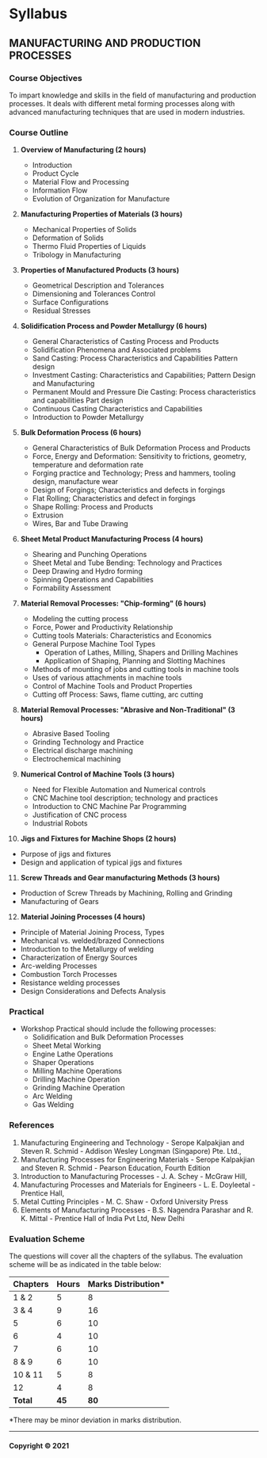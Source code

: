 # Syllabus

## **MANUFACTURING AND PRODUCTION PROCESSES**

### Course Objectives

To impart knowledge and skills in the field of manufacturing and production processes. It deals with different metal forming processes along with advanced manufacturing techniques that are used in modern industries.

###  Course Outline

1. **Overview of Manufacturing (2 hours)**
   - Introduction
   - Product Cycle
   - Material Flow and Processing
   - Information Flow
   - Evolution of Organization for Manufacture

2. **Manufacturing Properties of Materials (3 hours)**
   - Mechanical Properties of Solids
   - Deformation of Solids
   - Thermo Fluid Properties of Liquids
   - Tribology in Manufacturing

3. **Properties of Manufactured Products (3 hours)**
   - Geometrical Description and Tolerances
   - Dimensioning and Tolerances Control
   - Surface Configurations
   - Residual Stresses

4. **Solidification Process and Powder Metallurgy (6 hours)**
   - General Characteristics of Casting Process and Products
   - Solidification Phenomena and Associated problems
   - Sand Casting: Process Characteristics and Capabilities Pattern design
   - Investment Casting: Characteristics and Capabilities; Pattern Design and Manufacturing
   - Permanent Mould and Pressure Die Casting: Process characteristics and capabilities Part design
   - Continuous Casting Characteristics and Capabilities
   - Introduction to Powder Metallurgy

5. **Bulk Deformation Process (6 hours)**
   - General Characteristics of Bulk Deformation Process and Products
   - Force, Energy and Deformation: Sensitivity to frictions, geometry, temperature and deformation rate
   - Forging practice and Technology; Press and hammers, tooling design, manufacture wear
   - Design of Forgings; Characteristics and defects in forgings
   - Flat Rolling; Characteristics and defect in forgings
   - Shape Rolling: Process and Products
   - Extrusion
   - Wires, Bar and Tube Drawing

6. **Sheet Metal Product Manufacturing Process (4 hours)**
   - Shearing and Punching Operations
   - Sheet Metal and Tube Bending: Technology and Practices
   - Deep Drawing and Hydro forming
   - Spinning Operations and Capabilities
   - Formability Assessment

7. **Material Removal Processes: "Chip-forming" (6 hours)**
   - Modeling the cutting process
   - Force, Power and Productivity Relationship
   - Cutting tools Materials: Characteristics and Economics
   - General Purpose Machine Tool Types
     - Operation of Lathes, Milling, Shapers and Drilling Machines
     - Application of Shaping, Planning and Slotting Machines
   - Methods of mounting of jobs and cutting tools in machine tools
   - Uses of various attachments in machine tools
   - Control of Machine Tools and Product Properties
   - Cutting off Process: Saws, flame cutting, arc cutting

8. **Material Removal Processes: "Abrasive and Non-Traditional" (3 hours)**
   - Abrasive Based Tooling
   - Grinding Technology and Practice
   - Electrical discharge machining
   - Electrochemical machining

9. **Numerical Control of Machine Tools (3 hours)**
   - Need for Flexible Automation and Numerical controls
   - CNC Machine tool description; technology and practices
   - Introduction to CNC Machine Par Programming
   - Justification of CNC process
   - Industrial Robots

10. **Jigs and Fixtures for Machine Shops (2 hours)**
   - Purpose of jigs and fixtures
   - Design and application of typical jigs and fixtures

11. **Screw Threads and Gear manufacturing Methods (3 hours)**
   - Production of Screw Threads by Machining, Rolling and Grinding
   - Manufacturing of Gears

12. **Material Joining Processes (4 hours)**
   - Principle of Material Joining Process, Types
   - Mechanical vs. welded/brazed Connections
   - Introduction to the Metallurgy of welding
   - Characterization of Energy Sources
   - Arc-welding Processes
   - Combustion Torch Processes
   - Resistance welding processes
   - Design Considerations and Defects Analysis

### Practical

- Workshop Practical should include the following processes:
  - Solidification and Bulk Deformation Processes
  - Sheet Metal Working
  - Engine Lathe Operations
  - Shaper Operations
  - Milling Machine Operations
  - Drilling Machine Operation
  - Grinding Machine Operation
  - Arc Welding
  - Gas Welding

### References

1. Manufacturing Engineering and Technology - Serope Kalpakjian and Steven R. Schmid - Addison Wesley Longman (Singapore) Pte. Ltd.,
2. Manufacturing Processes for Engineering Materials - Serope Kalpakjian and Steven R. Schmid - Pearson Education, Fourth Edition
3. Introduction to Manufacturing Processes - J. A. Schey - McGraw Hill,
4. Manufacturing Processes and Materials for Engineers - L. E. Doyleetal - Prentice Hall,
5. Metal Cutting Principles - M. C. Shaw - Oxford University Press
6. Elements of Manufacturing Processes - B.S. Nagendra Parashar and R. K. Mittal - Prentice Hall of India Pvt Ltd, New Delhi

### Evaluation Scheme

The questions will cover all the chapters of the syllabus. The evaluation scheme will be as indicated in the table below:

| Chapters | Hours | Marks Distribution* |
|---|---|---|
| 1 & 2 | 5 | 8 |
| 3 & 4 | 9 | 16 |
| 5 | 6 | 10 |
| 6 | 4 | 10 |
| 7 | 6 | 10 |
| 8 & 9 | 6 | 10 |
| 10 & 11 | 5 | 8 |
| 12 | 4 | 8 |
| **Total** | **45** | **80** |

*There may be minor deviation in marks distribution.

***

#### Copyright © 2021